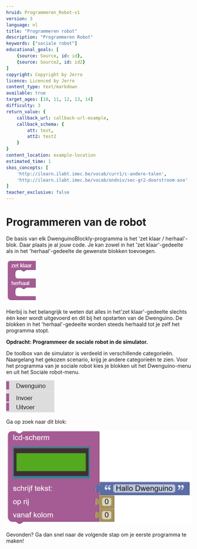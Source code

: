 ```yaml
---
hruid: Programmeren_Robot-v1
version: 3
language: nl
title: "Programmeren robot"
description: "Programmeren Robot"
keywords: ["sociale robot"]
educational_goals: [
    {source: Source, id: id}, 
    {source: Source2, id: id2}
]
copyright: Copyright by Jerro
licence: Licenced by Jerro
content_type: text/markdown
available: true
target_ages: [10, 11, 12, 13, 14]
difficulty: 3
return_value: {
    callback_url: callback-url-example,
    callback_schema: {
        att: test,
        att2: test2
    }
}
content_location: example-location
estimated_time: 1
skos_concepts: [
    'http://ilearn.ilabt.imec.be/vocab/curr1/c-andere-talen', 
    'http://ilearn.ilabt.imec.be/vocab/ondniv/sec-gr2-doorstroom-aso'
]
teacher_exclusive: false
---
```


# Programmeren van de robot

De basis van elk DwenguinoBlockly-programma is het 'zet klaar / herhaal'-blok. Daar plaats je al jouw code. Je kan zowel in het 'zet klaar'-gedeelte als in het 'herhaal'-gedeelte de gewenste blokken toevoegen.

![](embed/Afb3.png "zet klaar / herhaal")

Hierbij is het belangrijk te weten dat alles in het'zet klaar'-gedeelte slechts één keer wordt uitgevoerd en dit bij het opstarten van de Dwenguino. De blokken in het 'herhaal'-gedeelte worden steeds herhaald tot je zelf het programma stopt.  


**Opdracht: Programmeer de sociale robot in de simulator.**

De toolbox van de simulator is verdeeld in verschillende categorieën. Naargelang het gekozen scenario, krijg je andere categorieën te zien. Voor het programma van je sociale robot kies je blokken uit het Dwenguino-menu en uit het Sociale robot-menu.

![](embed/SRToolbox.png "Toolbox")

Ga op zoek naar dit blok:

![](embed/lcd.png "lcd-scherm")

Gevonden? Ga dan snel naar de volgende stap om je eerste programma te maken!